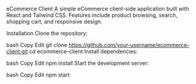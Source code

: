 eCommerce Client
A simple eCommerce client-side application built with React and Tailwind CSS. Features include product browsing, search, shopping cart, and responsive design.

Installation
Clone the repository:

bash
Copy
Edit
git clone https://github.com/your-username/ecommerce-client.git
cd ecommerce-client
Install dependencies:

bash
Copy
Edit
npm install
Start the development server:

bash
Copy
Edit
npm start
